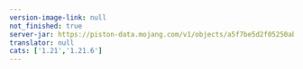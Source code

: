 ```yaml
---
version-image-link: null
not_finished: true
server-jar: https://piston-data.mojang.com/v1/objects/a5f7be5d2f05250abfc49639a26f399b8a8ebb61/server.jar
translator: null
cats: ['1.21','1.21.6']
---
```

